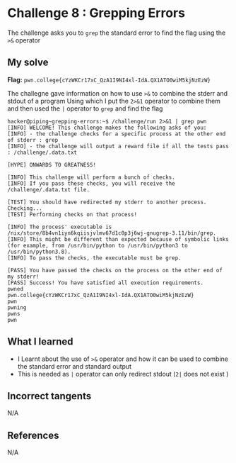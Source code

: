 
# Challenge 8 : Grepping Errors
The challenge asks you to `grep` the standard error to find the flag using the `>&` operator
## My solve
**Flag:** `pwn.college{cYzWKCr17xC_QzA1I9NI4xl-IdA.QX1ATO0wiM5kjNzEzW}` 

The challegne gave information on how to use `>&` to combine the stderr and stdout of a program
Using which I put the `2>&1` operator to combine them and then used the `|` operator to `grep` and find the flag
```
hacker@piping~grepping-errors:~$ /challenge/run 2>&1 | grep pwn
[INFO] WELCOME! This challenge makes the following asks of you:
[INFO] - the challenge checks for a specific process at the other end of stderr : grep
[INFO] - the challenge will output a reward file if all the tests pass : /challenge/.data.txt

[HYPE] ONWARDS TO GREATNESS!

[INFO] This challenge will perform a bunch of checks.
[INFO] If you pass these checks, you will receive the /challenge/.data.txt file.

[TEST] You should have redirected my stderr to another process. Checking...
[TEST] Performing checks on that process!

[INFO] The process' executable is /nix/store/8b4vn1iyn6kqiisjvlmv67d1c0p3j6wj-gnugrep-3.11/bin/grep.
[INFO] This might be different than expected because of symbolic links (for example, from /usr/bin/python to /usr/bin/python3 to /usr/bin/python3.8).
[INFO] To pass the checks, the executable must be grep.

[PASS] You have passed the checks on the process on the other end of my stderr!
[PASS] Success! You have satisfied all execution requirements.
pwned
pwn.college{cYzWKCr17xC_QzA1I9NI4xl-IdA.QX1ATO0wiM5kjNzEzW}
pwn
pwning
pwns
pwn
```

## What I learned 
- I Learnt about the use of `>&` operator and how it can be used to combine the standard error and standard output
- This is needed as `|` operator can only redirect stdout (`2|` does not exist
)
## Incorrect tangents 
N/A

## References 
N/A

